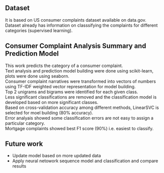 ## Dataset
It is based on US consumer complaints dataset available on data.gov.   
Dataset already has information on classsifying the complaints for different categories (supervised learning).  

## Consumer Complaint Analysis Summary and Prediction Model
This work predicts the category of a consumer complaint.     
Text analysis and prediction model building were done using scikit-learn, plots were done using seaborn.   
Consumer complaint narratives were transformed into vectors of numbers using TF-IDF weighted vector representation for model building.  
Top 2 unigrams and bigrams were identified for each given class.  
Less significant classifications are removed and the classification model is developed based on more significant classes.   
Based on cross-validation accuracy among different methods, LinearSVC is selected for moel building (80% accuracy).  
Error analyais showed some classification errors are not easy to assign a particular category.  
Mortgage complaints showed best F1 score (90%) i.e. easiest to classify.  

## Future work
* Update model based on more updated data 
* Apply neural netowork sequence model and classification and compare results
